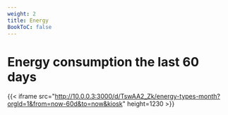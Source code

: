 ```yaml
---
weight: 2
title: Energy
BookToC: false
---
```

# Energy consumption the last 60 days
{{< iframe src="http://10.0.0.3:3000/d/TswAA2_Zk/energy-types-month?orgId=1&from=now-60d&to=now&kiosk" height=1230 >}}
